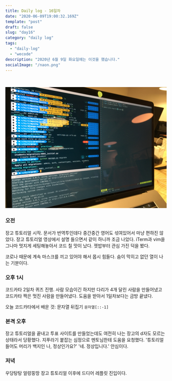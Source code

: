 ```yaml
---
title: Daily log - 16일차
date: "2020-06-09T19:00:32.169Z"
template: "post"
draft: false
slug: "day16"
category: "daily log"
tags:
  - "daily-log"
  - "wecode"
description: "2020년 6월 9일 화요일에는 이것을 했습니다."
socialImage: "/naon.png"
---
```


<br>

![day16](/media/200609-day16.JPG)


### 오전
장고 튜토리얼 시작. 문서가 번역투인데다 중간중간 영어도 섞여있어서 마냥 편하진 않았다. 장고 튜토리얼 영상에서 설명 들으면서 같이 하니까 조금 나았다. iTerm과 vim을 그나마 멋지게 세팅해놓아서 코드 칠 맛이 났다. 젯밥부터 관심 가진 덕을 봤다.

코로나 때문에 계속 마스크를 끼고 있어야 해서 몹시 힘들다. 숨이 막히고 없던 열이 나는 기분이다.

### 오후 1시
코드카타 2일차 퀴즈 진행. 사람 모습이긴 하지만 다리가 4개 달린 사람을 만들어냈고 코드카타 짝은 멋진 사람을 만들어냈다. 도움을 받아서 1일차보다는 금방 끝냈다.

오늘 코드카타에서 배운 것: 문자열 뒤집기 `문자열[::-1]`

### 본격 오후
장고 튜토리얼을 끝내고 투표 사이트를 만들었는데도 여전히 나는 장고의 d자도 모르는 상태라서 당황했다. 지푸라기 붙잡는 심정으로 멘토님한테 도움을 요청했다. '튜토리얼 들어도 머리가 백지인 나, 정상인가요?' '네. 정상입니다.' 안심이다.

### 저녁
우당탕탕 얼렁뚱땅 장고 튜토리얼 이후에 드디어 레플릿 진입이다.